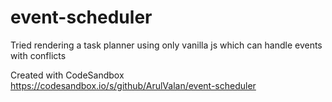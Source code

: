 # event-scheduler
Tried rendering a task planner using only vanilla js which can handle events with conflicts <br />

Created with CodeSandbox https://codesandbox.io/s/github/ArulValan/event-scheduler
